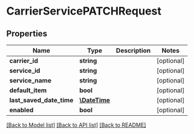 # CarrierServicePATCHRequest

## Properties
Name | Type | Description | Notes
------------ | ------------- | ------------- | -------------
**carrier_id** | **string** |  | [optional] 
**service_id** | **string** |  | [optional] 
**service_name** | **string** |  | [optional] 
**default_item** | **bool** |  | [optional] 
**last_saved_date_time** | [**\DateTime**](\DateTime.md) |  | [optional] 
**enabled** | **bool** |  | [optional] 

[[Back to Model list]](../README.md#documentation-for-models) [[Back to API list]](../README.md#documentation-for-api-endpoints) [[Back to README]](../README.md)


